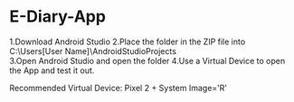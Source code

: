 # E-Diary-App

1.Download Android Studio
2.Place the folder in the ZIP file into
C:\Users\[User Name]\AndroidStudioProjects\
3.Open Android Studio and open the folder
4.Use a Virtual Device to open the App and test it out.

Recommended Virtual Device:
Pixel 2 + System Image='R'
